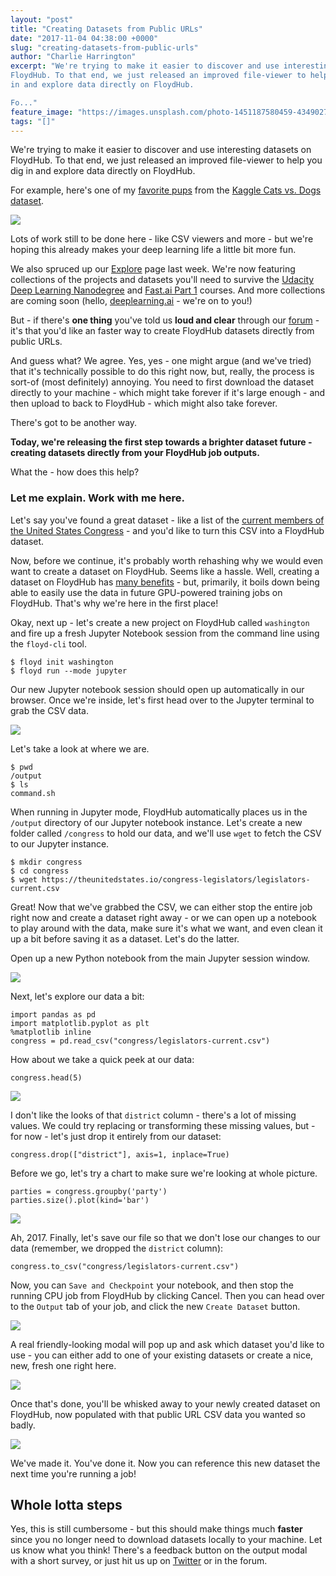 ```yaml
---
layout: "post"
title: "Creating Datasets from Public URLs"
date: "2017-11-04 04:38:00 +0000"
slug: "creating-datasets-from-public-urls"
author: "Charlie Harrington"
excerpt: "We're trying to make it easier to discover and use interesting datasets on
FloydHub. To that end, we just released an improved file-viewer to help you dig
in and explore data directly on FloydHub.

Fo..."
feature_image: "https://images.unsplash.com/photo-1451187580459-43490279c0fa?ixlib=rb-0.3.5&q=80&fm=jpg&crop=entropy&cs=tinysrgb&w=1080&fit=max&ixid=eyJhcHBfaWQiOjExNzczfQ&s=163e3ea37d2c0fda3f586d5552752f59"
tags: "[]"
---
```


We're trying to make it easier to discover and use interesting datasets on FloydHub. To that end, we just released an improved file-viewer to help you dig in and explore data directly on FloydHub.

For example, here's one of my [favorite pups](https://www.floydhub.com/fastai/projects/lesson1_dogs_cats/13/data/data/train/dogs/dog.10701.jpg) from the [Kaggle Cats vs. Dogs dataset](https://www.floydhub.com/fastai/datasets/cats-vs-dogs).

![](/assets/images/content/images/2018/04/fh-dog-1.png)

Lots of work still to be done here - like CSV viewers and more - but we're hoping this already makes your deep learning life a little bit more fun.

We also spruced up our [Explore](https://www.floydhub.com/explore/trending) page last week. We're now featuring collections of the projects and datasets you'll need to survive the [Udacity Deep Learning Nanodegree](https://www.floydhub.com/explore/courses/udacity-deep-learning) and [Fast.ai Part 1](https://www.floydhub.com/explore/courses/fast-ai-part-1) courses. And more collections are coming soon (hello, [deeplearning.ai](https://www.deeplearning.ai/) \- we're on to you!)

But - if there's **one thing** you've told us **loud and clear** through our [forum](https://forum.floydhub.com) \- it's that you'd like an faster way to create FloydHub datasets directly from public URLs.

And guess what? We agree. Yes, yes - one might argue (and we've tried) that it's technically possible to do this right now, but, really, the process is sort-of (most definitely) annoying. You need to first download the dataset directly to your machine - which might take forever if it's large enough - and then upload to back to FloydHub - which might also take forever.

There's got to be another way.

**Today, we're releasing the first step towards a brighter dataset future - creating datasets directly from your FloydHub job outputs.**

What the - how does this help?

### Let me explain. Work with me here.

Let's say you've found a great dataset - like a list of the [current members of the United States Congress](https://github.com/unitedstates/congress-legislators) \- and you'd like to turn this CSV into a FloydHub dataset.

Now, before we continue, it's probably worth rehashing why we would even want to create a dataset on FloydHub. Seems like a hassle. Well, creating a dataset on FloydHub has [many benefits](https://docs.floydhub.com/getstarted/core_concepts/#why-keep-datasets-separate-from-code) \- but, primarily, it boils down being able to easily use the data in future GPU-powered training jobs on FloydHub. That's why we're here in the first place!

Okay, next up - let's create a new project on FloydHub called `washington` and fire up a fresh Jupyter Notebook session from the command line using the `floyd-cli` tool.
    
    
    $ floyd init washington
    $ floyd run --mode jupyter
    

Our new Jupyter notebook session should open up automatically in our browser. Once we're inside, let's first head over to the Jupyter terminal to grab the CSV data.

![](/assets/images/content/images/2018/04/initial-1.png)

Let's take a look at where we are.
    
    
    $ pwd
    /output
    $ ls
    command.sh
    

When running in Jupyter mode, FloydHub automatically places us in the `/output` directory of our Jupyter notebook instance. Let's create a new folder called `/congress` to hold our data, and we'll use `wget` to fetch the CSV to our Jupyter instance.
    
    
    $ mkdir congress
    $ cd congress 
    $ wget https://theunitedstates.io/congress-legislators/legislators-current.csv
    

Great! Now that we've grabbed the CSV, we can either stop the entire job right now and create a dataset right away - or we can open up a notebook to play around with the data, make sure it's what we want, and even clean it up a bit before saving it as a dataset. Let's do the latter.

Open up a new Python notebook from the main Jupyter session window.

![](/assets/images/content/images/2018/04/notebook-1.png)

Next, let's explore our data a bit:
    
    
    import pandas as pd
    import matplotlib.pyplot as plt
    %matplotlib inline
    congress = pd.read_csv("congress/legislators-current.csv")
    

How about we take a quick peek at our data:
    
    
    congress.head(5)
    

![](/assets/images/content/images/2018/04/head-1.png)

I don't like the looks of that `district` column - there's a lot of missing values. We could try replacing or transforming these missing values, but - for now - let's just drop it entirely from our dataset:
    
    
    congress.drop(["district"], axis=1, inplace=True)
    

Before we go, let's try a chart to make sure we're looking at whole picture.
    
    
    parties = congress.groupby('party')
    parties.size().plot(kind='bar')
    

![](/assets/images/content/images/2018/04/parties-1.png)

Ah, 2017. Finally, let's save our file so that we don't lose our changes to our data (remember, we dropped the `district` column):
    
    
    congress.to_csv("congress/legislators-current.csv")
    

Now, you can `Save and Checkpoint` your notebook, and then stop the running CPU job from FloydHub by clicking Cancel. Then you can head over to the `Output` tab of your job, and click the new `Create Dataset` button.

![](/assets/images/content/images/2018/04/output-1.png)

A real friendly-looking modal will pop up and ask which dataset you'd like to use - you can either add to one of your existing datasets or create a nice, new, fresh one right here.

![](/assets/images/content/images/2018/04/modal-1.png)

Once that's done, you'll be whisked away to your newly created dataset on FloydHub, now populated with that public URL CSV data you wanted so badly.

![](/assets/images/content/images/2018/04/dataset-1.png)

We've made it. You've done it. Now you can reference this new dataset the next time you're running a job!

## Whole lotta steps

Yes, this is still cumbersome - but this should make things much **faster** since you no longer need to download datasets locally to your machine. Let us know what you think! There's a feedback button on the output modal with a short survey, or just hit us up on [Twitter](https://www.twitter.com/FloydHub_) or in the forum.